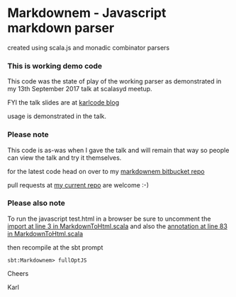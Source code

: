 # Markdownem - Javascript markdown parser

created using scala.js and monadic combinator parsers

### This is working demo code
This code was the state of play of the working parser as demonstrated
in my 13th September 2017 talk at scalasyd meetup.

FYI the talk slides are at [karlcode blog](http://karlcode.owtelse.com/blog/2017/07/09/scala-js-markdown-combinator-parser/?mode=deck#slide-0)

usage is demonstrated in the talk.

### Please note
This code is as-was when I gave the talk and will remain that way so people can view the talk and try it themselves.

for the latest code head on over to my [markdownem bitbucket repo](https://bitbucket.org/suited/markdownem)

pull requests at [my current repo](https://bitbucket.org/suited/markdownem) are welcome :-)

### Please also note
To run the javascript test.html in a browser be sure to uncomment the [import at line 3 in MarkdownToHtml.scala](https://github.com/karlroberts/scalasyd-markdownem/blob/master/src/main/scala/transformers/MarkdownToHtml.scala#L3) and also the [annotation at line 83 in MarkdownToHtml.scala](https://github.com/karlroberts/scalasyd-markdownem/blob/master/src/main/scala/transformers/MarkdownToHtml.scala#L83)

then recompile at the sbt prompt

    sbt:Markdownem> fullOptJS


Cheers

Karl
